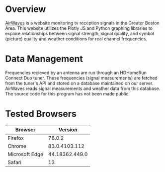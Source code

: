 # Overview
[AirWaves](http://www.employees.org:58000/) is a website monitoring tv reception signals in the Greater Boston Area. This website utilizes the Plotly JS and Python graphing libraries to explore relationships between signal strength, signal quality, and symbol (picture) quality and weather conditions for real channel frequencies. 
# Data Management
Frequencies recieved by an antenna are run through an HDHomeRun Connect Duo tuner. These frequencies (signal measurements) are fetched from the tuner's API and stored on a database maintained on our server. AirWaves reads signal measurements and weather data from this database. The source code for this program has not been made public.
# Tested Browsers
| Browser         | Version         |
|-----------------|-----------------|
| Firefox         | 78.0.2          |
| Chrome          | 83.0.4103.112   |
| Microsoft Edge  | 44.18362.449.0  |
| Safari          | 13              |